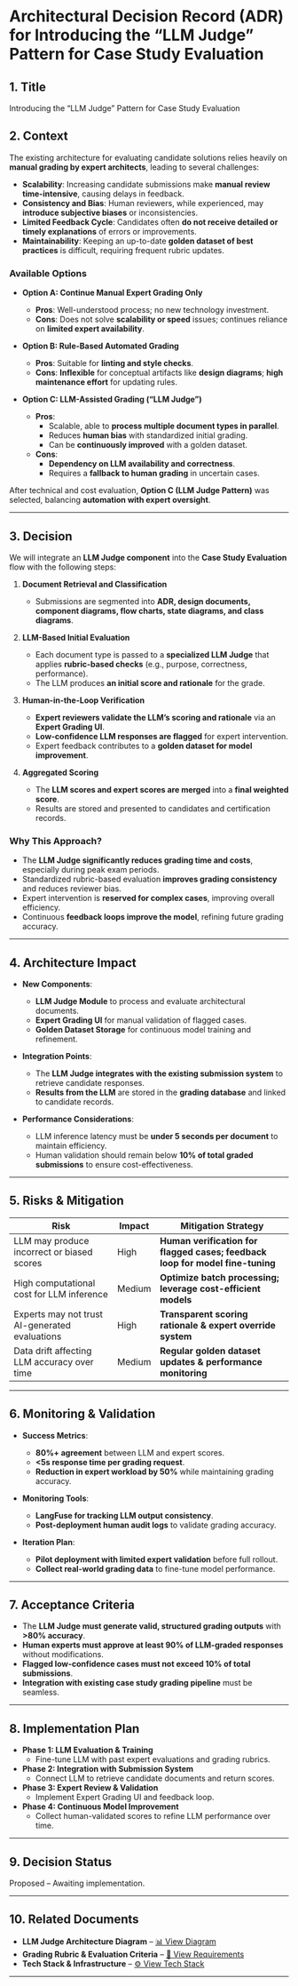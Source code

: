 # **Architectural Decision Record (ADR) for Introducing the “LLM Judge” Pattern for Case Study Evaluation**

## **1. Title**
Introducing the “LLM Judge” Pattern for Case Study Evaluation

## **2. Context**
The existing architecture for evaluating candidate solutions relies heavily on **manual grading by expert architects**, leading to several challenges:

- **Scalability**: Increasing candidate submissions make **manual review time-intensive**, causing delays in feedback.
- **Consistency and Bias**: Human reviewers, while experienced, may **introduce subjective biases** or inconsistencies.
- **Limited Feedback Cycle**: Candidates often **do not receive detailed or timely explanations** of errors or improvements.
- **Maintainability**: Keeping an up-to-date **golden dataset of best practices** is difficult, requiring frequent rubric updates.

### **Available Options**
- **Option A: Continue Manual Expert Grading Only**
    - **Pros**: Well-understood process; no new technology investment.
    - **Cons**: Does not solve **scalability or speed** issues; continues reliance on **limited expert availability**.

- **Option B: Rule-Based Automated Grading**
    - **Pros**: Suitable for **linting and style checks**.
    - **Cons**: **Inflexible** for conceptual artifacts like **design diagrams**; **high maintenance effort** for updating rules.

- **Option C: LLM-Assisted Grading (“LLM Judge”)**
    - **Pros**:
        - Scalable, able to **process multiple document types in parallel**.
        - Reduces **human bias** with standardized initial grading.
        - Can be **continuously improved** with a golden dataset.
    - **Cons**:
        - **Dependency on LLM availability and correctness**.
        - Requires a **fallback to human grading** in uncertain cases.

After technical and cost evaluation, **Option C (LLM Judge Pattern)** was selected, balancing **automation with expert oversight**.

---

## **3. Decision**
We will integrate an **LLM Judge component** into the **Case Study Evaluation** flow with the following steps:

1. **Document Retrieval and Classification**
    - Submissions are segmented into **ADR, design documents, component diagrams, flow charts, state diagrams, and class diagrams**.

2. **LLM-Based Initial Evaluation**
    - Each document type is passed to a **specialized LLM Judge** that applies **rubric-based checks** (e.g., purpose, correctness, performance).
    - The LLM produces **an initial score and rationale** for the grade.

3. **Human-in-the-Loop Verification**
    - **Expert reviewers validate the LLM’s scoring and rationale** via an **Expert Grading UI**.
    - **Low-confidence LLM responses are flagged** for expert intervention.
    - Expert feedback contributes to a **golden dataset for model improvement**.

4. **Aggregated Scoring**
    - The **LLM scores and expert scores are merged** into a **final weighted score**.
    - Results are stored and presented to candidates and certification records.

### **Why This Approach?**
- The **LLM Judge significantly reduces grading time and costs**, especially during peak exam periods.
- Standardized rubric-based evaluation **improves grading consistency** and reduces reviewer bias.
- Expert intervention is **reserved for complex cases**, improving overall efficiency.
- Continuous **feedback loops improve the model**, refining future grading accuracy.

---

## **4. Architecture Impact**
- **New Components**:
    - **LLM Judge Module** to process and evaluate architectural documents.
    - **Expert Grading UI** for manual validation of flagged cases.
    - **Golden Dataset Storage** for continuous model training and refinement.

- **Integration Points**:
    - The **LLM Judge integrates with the existing submission system** to retrieve candidate responses.
    - **Results from the LLM** are stored in the **grading database** and linked to candidate records.

- **Performance Considerations**:
    - LLM inference latency must be **under 5 seconds per document** to maintain efficiency.
    - Human validation should remain below **10% of total graded submissions** to ensure cost-effectiveness.

---

## **5. Risks & Mitigation**
| **Risk** | **Impact** | **Mitigation Strategy** |  
|----------|-----------|------------------------|  
| LLM may produce incorrect or biased scores | High | **Human verification for flagged cases; feedback loop for model fine-tuning** |  
| High computational cost for LLM inference | Medium | **Optimize batch processing; leverage cost-efficient models** |  
| Experts may not trust AI-generated evaluations | High | **Transparent scoring rationale & expert override system** |  
| Data drift affecting LLM accuracy over time | Medium | **Regular golden dataset updates & performance monitoring** |  

---

## **6. Monitoring & Validation**
- **Success Metrics**:
    - **80%+ agreement** between LLM and expert scores.
    - **<5s response time per grading request**.
    - **Reduction in expert workload by 50%** while maintaining grading accuracy.

- **Monitoring Tools**:
    - **LangFuse for tracking LLM output consistency**.
    - **Post-deployment human audit logs** to validate grading accuracy.

- **Iteration Plan**:
    - **Pilot deployment with limited expert validation** before full rollout.
    - **Collect real-world grading data** to fine-tune model performance.

---

## **7. Acceptance Criteria**
- The **LLM Judge must generate valid, structured grading outputs** with **>80% accuracy**.
- **Human experts must approve at least 90% of LLM-graded responses** without modifications.
- **Flagged low-confidence cases must not exceed 10% of total submissions**.
- **Integration with existing case study grading pipeline** must be seamless.

---

## **8. Implementation Plan**
- **Phase 1: LLM Evaluation & Training**
    - Fine-tune LLM with past expert evaluations and grading rubrics.
- **Phase 2: Integration with Submission System**
    - Connect LLM to retrieve candidate documents and return scores.
- **Phase 3: Expert Review & Validation**
    - Implement Expert Grading UI and feedback loop.
- **Phase 4: Continuous Model Improvement**
    - Collect human-validated scores to refine LLM performance over time.

---

## **9. Decision Status**
Proposed – Awaiting implementation.

---

## **10. Related Documents**
- **LLM Judge Architecture Diagram** – [📊 View Diagram](./2_Architecture_diagrams/llm_judge_architecture.png)
- **Grading Rubric & Evaluation Criteria** – [📄 View Requirements](./1_Requirements/grading_criteria.md)
- **Tech Stack & Infrastructure** – [⚙️ View Tech Stack](./4_Tech_stack/tech_stack.md)

---
